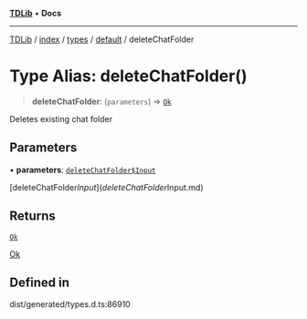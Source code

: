 [**TDLib**](../../../../../../README.md) • **Docs**

***

[TDLib](../../../../../../modules.md) / [index](../../../../../README.md) / [types](../../../README.md) / [default](../README.md) / deleteChatFolder

# Type Alias: deleteChatFolder()

> **deleteChatFolder**: (`parameters`) => [`Ok`](Ok-1.md)

Deletes existing chat folder

## Parameters

• **parameters**: [`deleteChatFolder$Input`](deleteChatFolder$Input.md)

[deleteChatFolder$Input](deleteChatFolder$Input.md)

## Returns

[`Ok`](Ok-1.md)

[Ok](Ok-1.md)

## Defined in

dist/generated/types.d.ts:86910
